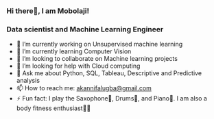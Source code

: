 ### Hi there👋, I am Mobolaji!

### Data scientist and Machine Learning Engineer

- 🔭 I’m currently working on Unsupervised machine learning
- 🌱 I’m currently learning Computer Vision
- 👯 I’m looking to collaborate on Machine learning projects
- 🤔 I’m looking for help with Cloud computing
- 💬 Ask me about Python, SQL, Tableau, Descriptive and Predictive analysis
- 📫 How to reach me: akannifalugba@gmail.com
- ⚡ Fun fact: I play the Saxophone🎷, Drums🥁, and Piano🎹. I am also a body fitness enthusiast🏋️‍♂️
